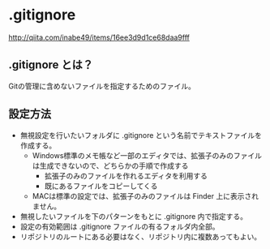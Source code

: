 # .gitignore
http://qiita.com/inabe49/items/16ee3d9d1ce68daa9fff  

## .gitignore とは？  
Gitの管理に含めないファイルを指定するためのファイル。  
## 設定方法
- 無視設定を行いたいフォルダに .gitignore という名前でテキストファイルを作成する。  
	- Windows標準のメモ帳など一部のエディタでは、拡張子のみのファイルは生成できないので、どちらかの手順で作成する  
		- 拡張子のみのファイルを作れるエディタを利用する  
		- 既にあるファイルをコピーしてくる  
	- MACは標準の設定では、拡張子のみのファイルは Finder 上に表示されません。  
- 無視したいファイルを下のパターンをもとに .gitignore 内で指定する。
- 設定の有効範囲は .gitignore ファイルの有るフォルダ内全部。  
- リポジトリのルートにある必要はなく、リポジトリ内に複数あってもよい。  